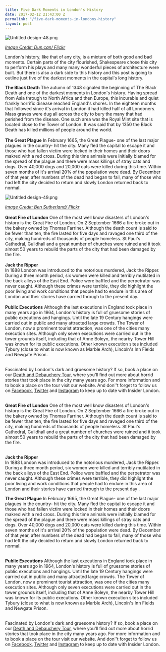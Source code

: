 ```yaml
---
title: Five Dark Moments in London's History
date: 2017-02-12 21:43:00 Z
permalink: "/five-dark-moments-in-londons-history"
layout: post
---
```


![Untitled design-48.png](/uploads/Untitled%20design-48.png)

*[Image Credit: Dun.can/ Flickr](https://www.flickr.com/photos/duncanh1/32391654590/in/photolist-RmkGph-77bKNk-bWexje-F8uHQ-op5GTL-aAAT3J-kQavF-5XiuTb-8Mma6s-qzLLxZ-7eJCs7-8Mi6gZ-iH98pX-cigvj7-oQxVnG-ySggf-bWeAHz-m6AhLv-62g9Pz-nKtoGf-pEyXcL-5nU1tF-9Rknxg-tzKFLz-4Eq6Lo-fqtPDJ-qtKzjY-rZLG2-fvXg5F-nsQuWK-kfbXvB-8Mm9Qb-bWUQHn-bMXimp-e6EojF-abtQVq-pF6qpJ-kuysnP-85iStV-q1LfVK-m2GGEf-q357Ls-c8rzvL-abtJou-5eKw5i-6jYDtv-pVCjgF-gjqYJ9-6tifJc-e1RHJu)*

London's history, like that of any city, is a mixture of both good and bad moments. Certain parts of the city flourished, Shakespeare chose this city to perform his plays and many many wonderful pieces of architecture were built. But there is also a dark side to this history and this post is going to outline just five of the darkest moments in the capital's long history. 

**The Black Death**
The autumn of 1348 signaled the beginning of The Black Death and one of the darkest moments in London's history. Having spread from Asia through to North Africa and then Europe, this incurable and quiet frankly horrific disease reached England's shores. In the eighteen months that followed since it's arrival in London it had killed half of all Londoners. Mass graves were dug all across the city to bury the many that had perished from the disease. One such area was the Royal Mint site that is located close to the Tower of London. It was said that by 1350 the Black Death has killed millions of people around the world.\
\
**The Great Plague**
In February 1665, the Great Plague- one of the last major plagues in the country- hit the city. Many fled the capital to escape it and those who had fallen victim were locked in their homes and their doors makred with a red cross. During this time animals were initially blamed for the spread of the plague and there were mass killings of stray cats and dogs. Over 40,000 dogs and 20,000 cats were killed during this time. Within seven months of it's arrival 20% of the population were dead. By December of that year, after numbers of the dead had began to fall, many of those who had left the city decided to return and slowly London returned back to normal.

![Untitled design-49.png](/uploads/Untitled%20design-49.png)

*[Image Credit: Ben Sutherland/ Flickr](https://www.flickr.com/photos/bensutherland/6937524254/in/photolist-bz3Cg9-hE5oza-9LfWZD-5ngYqB-dCmJ9E-cGk1vq-6Z9Mfg-8F1Adr-f6eFzd-rcVN4r-7i4rSM-dXQci5-ffWfRN-dmDLEi-bz3BVd-q9yZV-atwx6x-r8WdWF-cjkX8E-bWUDNP-g1kZhk-dSXLGm-r6TrJF-mBMkFi-oHM5VX-9Ljrbh-q4uBBp-bUVBLn-6Z7Fs8-7pDs4K-9MdhXf-dF8Rsh-5c3Zig-8ypbG6-cwGzH3-am7ALL-nDGRjp-axQk81-cigA5u-ietpvH-fEdSCh-oZg4gb-9SixPE-ChxrGa-cC9cKf-do3WMn-85mZ1w-asraK-pFaWzf-iGvtUs/)*\
\
**Great Fire of London**
One of the most well know disasters of London's history is the Great Fire of London. On 2 September 1666 a fire broke out in the bakery owned by Thomas Farriner. Although the death count is said to be fewer than ten, the fire lasted for five days and ravaged one third of the city, making hundreds of thousands of people homeless. St Paul's Cathedral, Guildhall and a great number of churches were ruined and it took almost 50 years to rebuild the parts of the city that had been damaged by the fire.\
\
**Jack the Ripper**\
In 1888 London was introduced to the notorious murdered, Jack the Ripper. During a three month period, six women were killed and terribly mutilated in the back alleys of the East End. Police were baffled and the perpetrator was never caught. Although these crimes were terrible, they did highlight the poor living and work conditions that people had to endure in this area of London and their stories have carried through to the present day.\
\
**Public Executions**
Although the last executions in England took place in many years ago in 1964, London's history is full of gruesome stories of public executions and hangings. Until the late 19 Century hangings were carried out in public and many attracted large crowds. The Tower of London, now a prominent tourist attraction, was one of the cities many execution sites. Although only seven executions were carried out in the tower grounds itself, including that of Anne Boleyn, the nearby Tower Hill was known for its public executions. Other known execution sites included Tybury (close to what is now known as Marble Arch), Lincoln's Inn Fields and Newgate Prison.

\
Fascinated by London's dark and gruesome history? If so, book a place on our [Death and Debauchery Tour](http://www.insider-london.co.uk/tours/the-death-and-debauchery-tour/), where you'll find out more about horrid stories that took place in the city many years ago. For more information and to book a place on the tour visit our website. And don''t forget to follow us on [Facebook](https://www.facebook.com/insiderlondon/?fref=ts), [Twitter](https://twitter.com/insiderlondon) and [Instagram](https://www.instagram.com/insiderlondontours/) to keep up to date with Insider London.

\
**Great Fire of London**
One of the most well know disasters of London's history is the Great Fire of London. On 2 September 1666 a fire broke out in the bakery owned by Thomas Farriner. Although the death count is said to be fewer than ten, the fire lasted for five days and ravaged one third of the city, making hundreds of thousands of people homeless. St Paul's Cathedral, Guildhall and a great number of churches were ruined and it took almost 50 years to rebuild the parts of the city that had been damaged by the fire.

\
**Jack the Ripper**\
In 1888 London was introduced to the notorious murdered, Jack the Ripper. During a three month period, six women were killed and terribly mutilated in the back alleys of the East End. Police were baffled and the perpetrator was never caught. Although these crimes were terrible, they did highlight the poor living and work conditions that people had to endure in this area of London and their stories have carried through to the present day .

**The Great Plague**
In February 1665, the Great Plague- one of the last major plagues in the country- hit the city. Many fled the capital to escape it and those who had fallen victim were locked in their homes and their doors makred with a red cross. During this time animals were initially blamed for the spread of the plague and there were mass killings of stray cats and dogs. Over 40,000 dogs and 20,000 cats were killed during this time. Within seven months of it's arrival 20% of the population were dead. By December of that year, after numbers of the dead had began to fall, many of those who had left the city decided to return and slowly London returned back to normal.

\
**Public Executions**
Although the last executions in England took place in many years ago in 1964, London's history is full of gruesome stories of public executions and hangings. Until the late 19 Century hangings were carried out in public and many attracted large crowds. The Tower of London, now a prominent tourist attraction, was one of the cities many execution sites. Although only seven executions were carried out in the tower grounds itself, including that of Anne Boleyn, the nearby Tower Hill was known for its public executions. Other known execution sites included Tybury (close to what is now known as Marble Arch), Lincoln's Inn Fields and Newgate Prison.

\
Fascinated by London's dark and gruesome history? If so, book a place on our [Death and Debauchery Tour](http://www.insider-london.co.uk/tours/the-death-and-debauchery-tour/), where you'll find out more about horrid stories that took place in the city many years ago. For more information and to book a place on the tour visit our website. And don''t forget to follow us on [Facebook](https://www.facebook.com/insiderlondon/?fref=ts), [Twitter](https://twitter.com/insiderlondon) and [Instagram](https://www.instagram.com/insiderlondontours/) to keep up to date with Insider London.